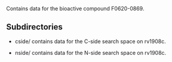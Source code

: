 Contains data for the bioactive compound F0620-0869.

## Subdirectories

- cside/ contains data for the C-side search space on rv1908c.

- nside/ contains data for the N-side search space on rv1908c.

